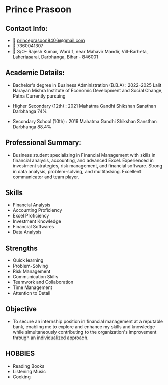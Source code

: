 # Prince Prasoon

## Contact Info:
- 📧 princeprasoon8406@gmail.com
- 📱 7360041307
- 📍 S/O- Rajesh Kumar, Ward 1, near Mahavir Mandir, Vill-Barheta, Laheriasarai, Darbhanga, Bihar - 846001

## Academic Details:
- Bachelor's degree in Business Administration (B.B.A) : 2022-2025
  Lalit Narayan Mishra Institute of Economic Development and Social Change, Patna
  Currently pursuing
  
- Higher Secondary (12th)                               : 2021
  Mahatma Gandhi Shikshan Sansthan Darbhanga
  74%

- Secondary School (10th)                               : 2019
  Mahatma Gandhi Shikshan Sansthan Darbhanga
  88.4%

## Professional Summary:
- Business student specializing in Financial Management with skills in financial analysis, accounting, and advanced Excel. Experienced in investment strategies, risk management, and financial software. Strong in data analysis, problem-solving, and multitasking. Excellent communicator and team player.

## Skills
- Financial Analysis
- Accounting Proficiency
- Excel Proficiency
- Investment Knowledge
- Financial Softwares
- Data Analysis

## Strengths
- Quick learning
- Problem-Solving
- Risk Management
- Communication Skills
- Teamwork and Collaboration
- Time Management
- Attention to Detail

## Objective
- To secure an internship position in financial management at a reputable bank, enabling me to explore and enhance my skills and knowledge while simultaneously contributing to the organization's improvement through an individualized approach.

## HOBBIES
- Reading Books
- Listening Music
- Cooking




















